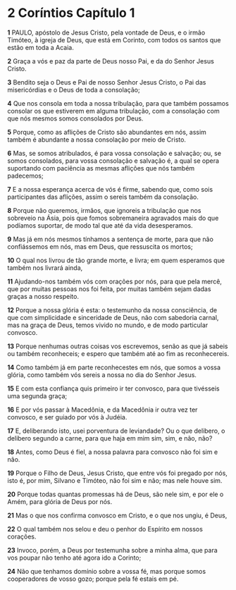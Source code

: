 # 2 Coríntios Capítulo 1

**1** 	PAULO, apóstolo de Jesus Cristo, pela vontade de Deus, e o irmão Timóteo, à igreja de Deus, que está em Corinto, com todos os santos que estão em toda a Acaia.

**2** 	Graça a vós e paz da parte de Deus nosso Pai, e da do Senhor Jesus Cristo.

**3** 	Bendito seja o Deus e Pai de nosso Senhor Jesus Cristo, o Pai das misericórdias e o Deus de toda a consolação;

**4** 	Que nos consola em toda a nossa tribulação, para que também possamos consolar os que estiverem em alguma tribulação, com a consolação com que nós mesmos somos consolados por Deus.

**5** 	Porque, como as aflições de Cristo são abundantes em nós, assim também é abundante a nossa consolação por meio de Cristo.

**6** 	Mas, se somos atribulados, é para vossa consolação e salvação; ou, se somos consolados, para vossa consolação e salvação é, a qual se opera suportando com paciência as mesmas aflições que nós também padecemos;

**7** 	E a nossa esperança acerca de vós é firme, sabendo que, como sois participantes das aflições, assim o sereis também da consolação.

**8** 	Porque não queremos, irmãos, que ignoreis a tribulação que nos sobreveio na Ásia, pois que fomos sobremaneira agravados mais do que podíamos suportar, de modo tal que até da vida desesperamos.

**9** 	Mas já em nós mesmos tínhamos a sentença de morte, para que não confiássemos em nós, mas em Deus, que ressuscita os mortos;

**10** 	O qual nos livrou de tão grande morte, e livra; em quem esperamos que também nos livrará ainda,

**11** 	Ajudando-nos também vós com orações por nós, para que pela mercê, que por muitas pessoas nos foi feita, por muitas também sejam dadas graças a nosso respeito.

**12** 	Porque a nossa glória é esta: o testemunho da nossa consciência, de que com simplicidade e sinceridade de Deus, não com sabedoria carnal, mas na graça de Deus, temos vivido no mundo, e de modo particular convosco.

**13** 	Porque nenhumas outras coisas vos escrevemos, senão as que já sabeis ou também reconheceis; e espero que também até ao fim as reconhecereis.

**14** 	Como também já em parte reconhecestes em nós, que somos a vossa glória, como também vós sereis a nossa no dia do Senhor Jesus.

**15** 	E com esta confiança quis primeiro ir ter convosco, para que tivésseis uma segunda graça;

**16** 	E por vós passar à Macedônia, e da Macedônia ir outra vez ter convosco, e ser guiado por vós à Judéia.

**17** 	E, deliberando isto, usei porventura de leviandade? Ou o que delibero, o delibero segundo a carne, para que haja em mim sim, sim, e não, não?

**18** 	Antes, como Deus é fiel, a nossa palavra para convosco não foi sim e não.

**19** 	Porque o Filho de Deus, Jesus Cristo, que entre vós foi pregado por nós, isto é, por mim, Silvano e Timóteo, não foi sim e não; mas nele houve sim.

**20** 	Porque todas quantas promessas há de Deus, são nele sim, e por ele o Amém, para glória de Deus por nós.

**21** 	Mas o que nos confirma convosco em Cristo, e o que nos ungiu, é Deus,

**22** 	O qual também nos selou e deu o penhor do Espírito em nossos corações.

**23** 	Invoco, porém, a Deus por testemunha sobre a minha alma, que para vos poupar não tenho até agora ido a Corinto;

**24** 	Não que tenhamos domínio sobre a vossa fé, mas porque somos cooperadores de vosso gozo; porque pela fé estais em pé.

